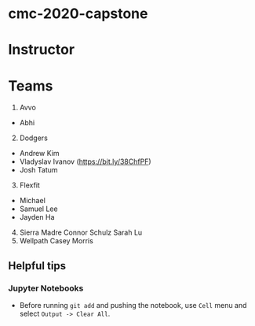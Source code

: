 # cmc-2020-capstone

# Instructor

# Teams
1. Avvo
* Abhi
2. Dodgers

* Andrew Kim
* Vladyslav Ivanov (https://bit.ly/38ChfPF)
* Josh Tatum

3. Flexfit
* Michael
* Samuel Lee
* Jayden Ha
4. Sierra Madre
Connor Schulz
Sarah Lu
5. Wellpath
  Casey Morris

## Helpful tips

### Jupyter Notebooks

* Before running `git add` and pushing the notebook, use `Cell` menu and select `Output -> Clear All`.
